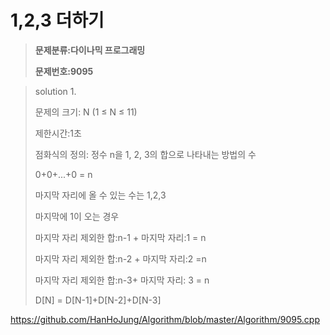 # 1,2,3 더하기

> **문제분류:다이나믹 프로그래밍**
>
> **문제번호:9095**

> solution 1.
>
> 문제의 크기:  N (1 ≤ N ≤ 11) 
>
> 제한시간:1초
>
>
>
> 점화식의 정의: 정수 n을 1, 2, 3의 합으로 나타내는 방법의 수
>
> 0+0+...+0 = n
>
> 마지막 자리에 올 수 있는 수는 1,2,3
>
> 마지막에 1이 오는 경우
>
> 마지막 자리 제외한 합:n-1 + 마지막 자리:1 = n
>
> 마지막 자리 제외한 합:n-2 + 마지막 자리:2 =n
>
> 마지막 자리 제외한 합:n-3+ 마지막 자리: 3 = n
>
>
>
> D[N] = D[N-1]+D[N-2]+D[N-3]

https://github.com/HanHoJung/Algorithm/blob/master/Algorithm/9095.cpp






